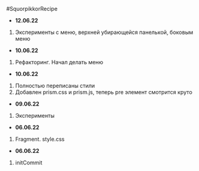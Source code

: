 #SquorpikkorRecipe

* <b>12.06.22</b>
1. Эксперименты с меню, верхней убирающейся панелькой, боковым меню
* <b>10.06.22</b>
1. Рефакторинг. Начал делать меню  
* <b>10.06.22</b>
1. Полностью переписаны стили
2. Добавлен prism.css и prism.js, теперь pre элемент смотрится круто
* <b>09.06.22</b>
1. Эксперименты
* <b>06.06.22</b>
1. Fragment. style.css
* <b>06.06.22</b>
1. initCommit







